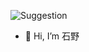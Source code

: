 ![Suggestion](https://github.com/shiye456/shiye456/assets/144145563/18f262d3-544c-4b14-bcc4-68bc298c10e3)
- 👋 Hi, I’m 石野

<!---
shiye456/shiye456 is a ✨ special ✨ repository because its `README.md` (this file) appears on your GitHub profile.
You can click the Preview link to take a look at your changes.
--->
